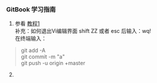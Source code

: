 ### GitBook 学习指南

1. 参看 [教程1](https://github.com/OpenMindClub/OMOOC.py/wiki/gitbook_double_push)  
补充：如何退出Vi编辑界面 shift ZZ 或者 esc 后输入：wq!  
在终端输入：  
 > git add -A  
   git commit -m "a"  
   git push -u origin +master


2. 



